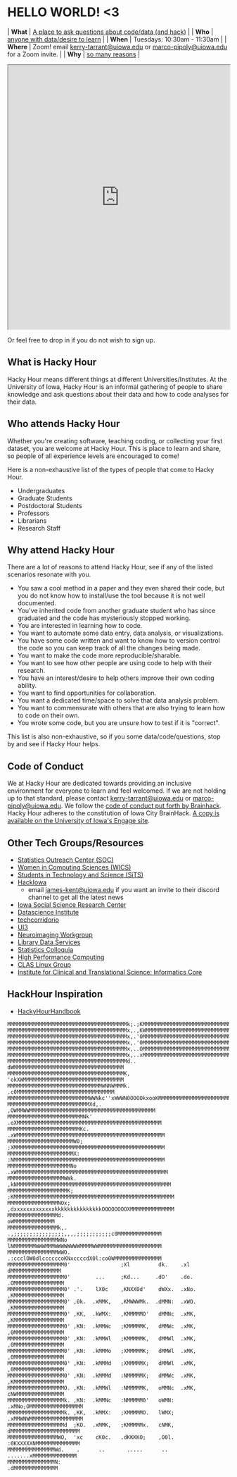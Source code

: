 # HELLO WORLD! <3

| **What**  | [A place to ask questions about code/data (and hack)](#what-is-hacky-hour) |
| **Who**   | [anyone with data/desire to learn](#who-attends-hacky-hour) |
| **When**  | Tuesdays: 10:30am - 11:30am |
| **Where** | Zoom! email kerry-tarrant@uiowa.edu or marco-pipoly@uiowa.edu for a Zoom invite. |
| **Why**   | [so many reasons](#why-attend-hacky-hour) |

<iframe src="https://uiowa.qualtrics.com/jfe/form/SV_3R8u8CyDy5nj9PL?Q_CHL=social&Q_SocialSource=website" height="600px" width="100%"></iframe>

Or feel free to drop in if you do not wish to sign up.

## What is Hacky Hour

Hacky Hour means different things at different Universities/Institutes.
At the University of Iowa, Hacky Hour is an informal gathering of people
to share knowledge and ask questions about their data and how to code
analyses for their data.

## Who attends Hacky Hour

Whether you're creating software, teaching coding, or collecting your first
dataset, you are welcome at Hacky Hour.
This is place to learn and share, so people of all experience levels are encouraged
to come!

Here is a non-exhaustive list of the types of people that come to Hacky Hour.

- Undergraduates
- Graduate Students
- Postdoctoral Students
- Professors
- Librarians
- Research Staff

## Why attend Hacky Hour

There are a lot of reasons to attend Hacky Hour, see if any of the listed scenarios
resonate with you.

- You saw a cool method in a paper and they even shared their code, but you
do not know how to install/use the tool because it is not well documented.
- You've inherited code from another graduate student who has since graduated
and the code has mysteriously stopped working.
- You are interested in learning how to code.
- You want to automate some data entry, data analysis, or visualizations.
- You have some code written and want to know how to version control the code so
  you can keep track of all the changes being made.
- You want to make the code more reproducible/sharable.
- You want to see how other people are using code to help with their research.
- You have an interest/desire to help others improve their own coding ability.
- You want to find opportunities for collaboration.
- You want a dedicated time/space to solve
  that data analysis problem.
- You want to commensurate with others that are also trying to learn how to code on their own.
- You wrote some code, but you are unsure how to test if it is "correct".

This list is also non-exhaustive, so if you some data/code/questions,
stop by and see if Hacky Hour helps.

## Code of Conduct

We at Hacky Hour are dedicated towards providing an inclusive environment for everyone
to learn and feel welcomed.
If we are not holding up to that standard, please contact kerry-tarrant@uiowa.edu or marco-pipoly@uiowa.edu.
We follow the [code of conduct put forth by Brainhack](https://www.brainhack.org/code-of-conduct.html).
Hacky Hour adheres to the constitution of Iowa City BrainHack. [A copy is available on the University of Iowa's Engage site](https://uiowa.campuslabs.com/engage/organization/brainhack/).

## Other Tech Groups/Resources

- [Statistics Outreach Center (SOC)](https://education.uiowa.edu/services/statistics-outreach-center-soc)
- [Women in Computing Sciences (WICS)](https://wics.org.uiowa.edu/)
- [Students in Technology and Science (SiTS)](https://sits.org.uiowa.edu/)
- [HackIowa](https://www.engineering.uiowa.edu/current-students/student-organizations/hackiowa)
  - email james-kent@uiowa.edu if you want an invite to their discord channel to get all the latest news
- [Iowa Social Science Research Center](http://ppc.uiowa.edu/isrc/workshops)
- [Datascience Institute](https://uiowa.edu/datascience/)
- [techcorridorio](https://www.meetup.com/techcorridorio/events/)
- [UI3](https://informatics.uiowa.edu/events)
- [Neuroimaging Workgroup](https://github.com/NeuroimagingUIowa/monthlyMeetingMinutes)
- [Library Data Services](http://guides.lib.uiowa.edu/data)
- [Statistics Colloquia](https://stat.uiowa.edu/colloquia)
- [High Performance Computing](https://hpc.uiowa.edu/)
- [CLAS Linux Group](https://clas.uiowa.edu/linux/)
- [Institute for Clinical and Translational Science: Informatics Core](https://icts.uiowa.edu/tissueprocurement/investigators/biomedical-informatics-core)

## HackHour Inspiration

- [HackyHourHandbook](https://github.com/amandamiotto/HackyHourHandbook)

```
MMMMMMMMMMMMMMMMMMMMMMMMMMMMMMMMMMMMMMk;.;KMMMMMMMMMMMMMMMMMMMMMMMMMMMMMMMMMMMM
MMMMMMMMMMMMMMMMMMMMMMMMMMMMMMMMMMMMMMx,.,KWMMMMMMMMMMMMMMMMMMMMMMMMMMMMMMMMMMM
MMMMMMMMMMMMMMMMMMMMMMMMMMMMMMMMMMMMMMx,.'0MMMMMMMMMMMMMMMMMMMMMMMMMMMMMMMMMMMM
MMMMMMMMMMMMMMMMMMMMMMMMMMMMMMMMMMMMMMx,.'0MMMMMMMMMMMMMMMMMMMMMMMMMMMMMMMMMMMM
MMMMMMMMMMMMMMMMMMMMMMMMMMMMMMMMMMMMMMx,..OMMMMMMMMMMMMMMMMMMMMMMMMMMMMMMMMMMMM
MMMMMMMMMMMMMMMMMMMMMMMMMMMMMMMMMMMMMMx,..xMMMMMMMMMMMMMMMMMMMMMMMMMMMMMMMMMMMM
MMMMMMMMMMMMMMMMMMMMMMMMMMMMMMMMMMMMMMd.. dWMMMMMMMMMMMMMMMMMMMMMMMMMMMMMMMMMMM
MMMMMMMMMMMMMMMMMMMMMMMMMMMMMMMMMMMMMK,   'okXWMMMMMMMMMMMMMMMMMMMMMMMMMMMMMMMM
MMMMMMMMMMMMMMMMMMMMMMMMMMMMMMWNNWMMMk.      .c0MMMMMMMMMMMMMMMMMMMMMMMMMMMMMMM
MMMMMMMMMMMMMMMMMMMMMMMMMMWWNkc''xWWWN0OOOOkxooKMMMMMMMMMMMMMMMMMMMMMMMMMMMMMMM
MMMMMMMMMMMMMMMMMMMMMMMMMMXd,.  ,OWMMWWMMMMMMMMMMMMMMMMMMMMMMMMMMMMMMMMMMMMMMMM
MMMMMMMMMMMMMMMMMMMMMMMMNk'   .oXMMMMMMMMMMMMMMMMMMMMMMMMMMMMMMMMMMMMMMMMMMMMMM
MMMMMMMMMMMMMMMMMMMMMMMKc.   .xWMMMMMMMMMMMMMMMMMMMMMMMMMMMMMMMMMMMMMMMMMMMMMMM
MMMMMMMMMMMMMMMMMMMMMW0;     ;XMMMMMMMMMMMMMMMMMMMMMMMMMMMMMMMMMMMMMMMMMMMMMMMM
MMMMMMMMMMMMMMMMMMMMMX:      :NMMMMMMMMMMMMMMMMMMMMMMMMMMMMMMMMMMMMMMMMMMMMMMMM
MMMMMMMMMMMMMMMMMMMMNo      .xWMMMMMMMMMMMMMMMMMMMMMMMMMMMMMMMMMMMMMMMMMMMMMMMM
MMMMMMMMMMMMMMMMMMWWk.     ,kNMMMMMMMMMMMMMMMMMMMMMMMMMMMMMMMMMMMMMMMMMMMMMMMMM
MMMMMMMMMMMMMMMMMMMK;     ;KMMMMMMMMMMMMMMMMMMMMMMMMMMMMMMMMMMMMMMMMMMMMMMMMMMM
MMMMMMMMMMMMMMMMNOx;      ,dxxxxxxxxxxxxxkkkkkkkkkkkkkkkOOOOOOOOXMMMMMMMMMMMMMM
MMMMMMMMMMMMMMMMd.                                              oWMMMMMMMMMMMMM
MMMMMMMMMMMMMMMMk,.           .,;;;;;;;;;;;;;;;;,,,,;;;;;;;;;;;c0MMMMMMMMMMMMMM
MMMMMMMMMMMMMMMMWNo           lNMMMMMMMWWWMMMWWWWWWWWMMMMWWMMMMMMMMMMMMMMMMMMMM
MMMMMMMMMMMMMMMMWWO.          .:ccclOW0dlccccccoKNxccccdX0l:co0WMMMMMMMMMMMMMMM
MMMMMMMMMMMMMMMMMM0'                ;Xl         dk.    .xl    dMMMMMMMMMMMMMMMM
MMMMMMMMMMMMMMMMMM0'        ...     ;Kd...     .dO'    .do.  .OMMMMMMMMMMMMMMMM
MMMMMMMMMMMMMMMMMM0' .'.    lX0c    ,KNXX0d'    dWXx.  .xNo. ,KMMMMMMMMMMMMMMMM
MMMMMMMMMMMMMMMMMM0' ,0k.  .xMMK,   ,KMWWWMk.  .dMMN:  .xWO. ,KMMMMMMMMMMMMMMMM
MMMMMMMMMMMMMMMMMM0' ,KK,  .kWMX:   ,KMMMMMO'   dMMNc  .xMK, ,KMMMMMMMMMMMMMMMM
MMMMMMMMMMMMMMMMMM0' ,KN:  .kMMWc   ;KMMMMMK,   dMMWc  .xMK, ,0MMMMMMMMMMMMMMMM
MMMMMMMMMMMMMMMMMM0' ,KN:  .kMMWl   ;KMMMMMK,   dMMWl  .xMK, ,0MMMMMMMMMMMMMMMM
MMMMMMMMMMMMMMMMMM0' ,KN:  .kMMMo   ;XMMMMMK;   dMMWl  .xMK, ,0MMMMMMMMMMMMMMMM
MMMMMMMMMMMMMMMMMM0' ,KN:  .kMMMd   ;XMMMMMX;   dMMWl  .xMK, ,0MMMMMMMMMMMMMMMM
MMMMMMMMMMMMMMMMMM0' ,KN:  .kMMMd   :NMMMMMX;   dMMWc  .xMK, ,KMMMMMMMMMMMMMMMM
MMMMMMMMMMMMMMMMMMO. ,KN:  .kMMWl   :NMMMMMK,   oMMNc  .xMK, cNWMMMMMMMMMMMMMMM
MMMMMMMMMMMMMMMMMMk. ,KN:  .kMMNc   :NMMMMM0'   oWMN:  .xMNo;OMMMMMMMMMMMMMMMMM
MMMMMMMMMMMMMMMMMMk. ,KK,  .kMMX:   ;XMMMMMO.   lWMX;  .xMMWNWMMMMMMMMMMMMMMMMM
MMMMMMMMMMMMMMMMMMd  ;KO.  .xMMK,   ;KMMMMMx.   cNMK,   dMMMMMMMMMMMMMMMMMMMMMM
MMMMMMMMMMMMMMMMWO,  'xc    cK0c.   .dKKKKO;    ,O0l.   :0KXXXXXNMMMMMMMMMMMMMM
MMMMMMMMMMMMMMMWd.    .      ..       .....      ..      .......xMMMMMMMMMMMMMM
MMMMMMMMMMMMMMMN:                                              .dMMMMMMMMMMMMMM
```
